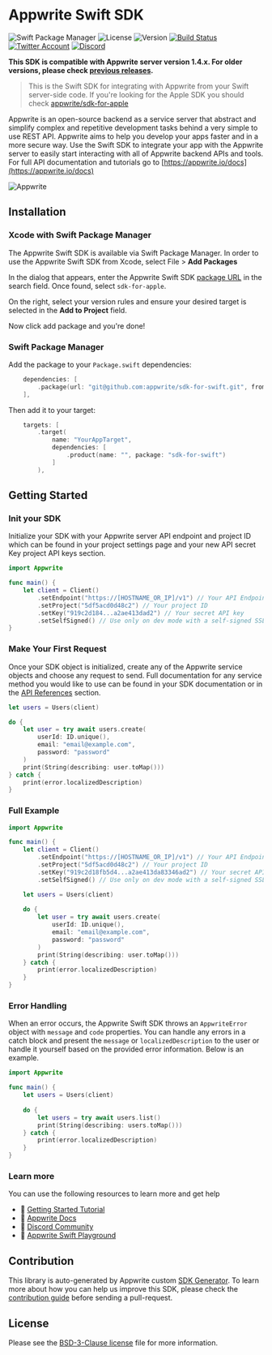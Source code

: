# Appwrite Swift SDK

![Swift Package Manager](https://img.shields.io/github/v/release/appwrite/sdk-for-swift.svg?color=green&style=flat-square)
![License](https://img.shields.io/github/license/appwrite/sdk-for-swift.svg?style=flat-square)
![Version](https://img.shields.io/badge/api%20version-1.4.13-blue.svg?style=flat-square)
[![Build Status](https://img.shields.io/travis/com/appwrite/sdk-generator?style=flat-square)](https://travis-ci.com/appwrite/sdk-generator)
[![Twitter Account](https://img.shields.io/twitter/follow/appwrite?color=00acee&label=twitter&style=flat-square)](https://twitter.com/appwrite)
[![Discord](https://img.shields.io/discord/564160730845151244?label=discord&style=flat-square)](https://appwrite.io/discord)

**This SDK is compatible with Appwrite server version 1.4.x. For older versions, please check [previous releases](https://github.com/appwrite/sdk-for-swift/releases).**

 > This is the Swift SDK for integrating with Appwrite from your Swift server-side code. If you're looking for the Apple SDK you should check [appwrite/sdk-for-apple](https://github.com/appwrite/sdk-for-apple)

Appwrite is an open-source backend as a service server that abstract and simplify complex and repetitive development tasks behind a very simple to use REST API. Appwrite aims to help you develop your apps faster and in a more secure way. Use the Swift SDK to integrate your app with the Appwrite server to easily start interacting with all of Appwrite backend APIs and tools. For full API documentation and tutorials go to [https://appwrite.io/docs](https://appwrite.io/docs)

![Appwrite](https://appwrite.io/images/github.png)

## Installation

### Xcode with Swift Package Manager

The Appwrite Swift SDK is available via Swift Package Manager. In order to use the Appwrite Swift SDK from Xcode, select File > **Add Packages**

In the dialog that appears, enter the Appwrite Swift SDK [package URL](git@github.com:appwrite/sdk-for-swift.git) in the search field. Once found, select `sdk-for-apple`.

On the right, select your version rules and ensure your desired target is selected in the **Add to Project** field.

Now click add package and you're done!

### Swift Package Manager

Add the package to your `Package.swift` dependencies:

```swift
    dependencies: [
        .package(url: "git@github.com:appwrite/sdk-for-swift.git", from: "4.1.0"),
    ],
```

Then add it to your target:

```swift
    targets: [
        .target(
            name: "YourAppTarget",
            dependencies: [
                .product(name: "", package: "sdk-for-swift")
            ]
        ),
```


## Getting Started

### Init your SDK

Initialize your SDK with your Appwrite server API endpoint and project ID which can be found in your project settings page and your new API secret Key project API keys section.

```swift
import Appwrite

func main() {
    let client = Client()
        .setEndpoint("https://[HOSTNAME_OR_IP]/v1") // Your API Endpoint
        .setProject("5df5acd0d48c2") // Your project ID
        .setKey("919c2d184...a2ae413dad2") // Your secret API key
        .setSelfSigned() // Use only on dev mode with a self-signed SSL cert
}
```

### Make Your First Request

Once your SDK object is initialized, create any of the Appwrite service objects and choose any request to send. Full documentation for any service method you would like to use can be found in your SDK documentation or in the [API References](https://appwrite.io/docs) section.

```swift
let users = Users(client)

do {
    let user = try await users.create(
        userId: ID.unique(), 
        email: "email@example.com", 
        password: "password"
    )
    print(String(describing: user.toMap()))
} catch {
    print(error.localizedDescription)
}
```

### Full Example

```swift
import Appwrite

func main() {
    let client = Client()
        .setEndpoint("https://[HOSTNAME_OR_IP]/v1") // Your API Endpoint
        .setProject("5df5acd0d48c2") // Your project ID
        .setKey("919c2d18fb5d4...a2ae413da83346ad2") // Your secret API key
        .setSelfSigned() // Use only on dev mode with a self-signed SSL cert

    let users = Users(client)
    
    do {
        let user = try await users.create(
            userId: ID.unique(), 
            email: "email@example.com", 
            password: "password"
        )
        print(String(describing: user.toMap()))
    } catch {
        print(error.localizedDescription)
    }
}
```

### Error Handling

When an error occurs, the Appwrite Swift SDK throws an `AppwriteError` object with `message` and `code` properties. You can handle any errors in a catch block and present the `message` or `localizedDescription` to the user or handle it yourself based on the provided error information. Below is an example.

```swift
import Appwrite

func main() {
    let users = Users(client)
    
    do {
        let users = try await users.list()
        print(String(describing: users.toMap()))
    } catch {
        print(error.localizedDescription)
    }
}
```

### Learn more

You can use the following resources to learn more and get help

- 🚀 [Getting Started Tutorial](https://appwrite.io/docs/getting-started-for-server)
- 📜 [Appwrite Docs](https://appwrite.io/docs)
- 💬 [Discord Community](https://appwrite.io/discord)
- 🚂 [Appwrite Swift Playground](https://github.com/appwrite/playground-for-swift-server)


## Contribution

This library is auto-generated by Appwrite custom [SDK Generator](https://github.com/appwrite/sdk-generator). To learn more about how you can help us improve this SDK, please check the [contribution guide](https://github.com/appwrite/sdk-generator/blob/master/CONTRIBUTING.md) before sending a pull-request.

## License

Please see the [BSD-3-Clause license](https://raw.githubusercontent.com/appwrite/appwrite/master/LICENSE) file for more information.